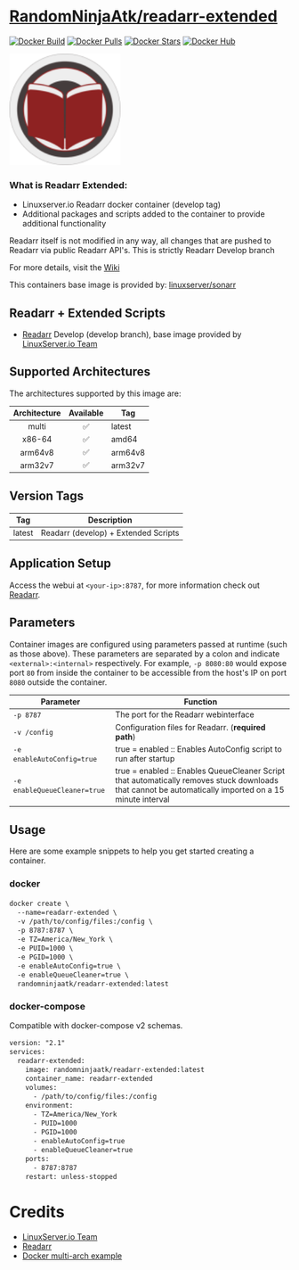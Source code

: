 # [RandomNinjaAtk/readarr-extended](https://github.com/RandomNinjaAtk/docker-readarr-extended)
[![Docker Build](https://img.shields.io/docker/cloud/automated/randomninjaatk/readarr-extended?style=flat-square)](https://hub.docker.com/r/randomninjaatk/readarr-extended)
[![Docker Pulls](https://img.shields.io/docker/pulls/randomninjaatk/readarr-extended?style=flat-square)](https://hub.docker.com/r/randomninjaatk/readarr-extended)
[![Docker Stars](https://img.shields.io/docker/stars/randomninjaatk/readarr-extended?style=flat-square)](https://hub.docker.com/r/randomninjaatk/readarr-extended)
[![Docker Hub](https://img.shields.io/badge/Open%20On-DockerHub-blue?style=flat-square)](https://hub.docker.com/r/randomninjaatk/readarr-extended)

<img src="https://raw.githubusercontent.com/RandomNinjaAtk/unraid-templates/master/randomninjaatk/img/readarr.png" width="200">


### What is Readarr Extended:

* Linuxserver.io Readarr docker container (develop tag)
* Additional packages and scripts added to the container to provide additional functionality

Readarr itself is not modified in any way, all changes that are pushed to Readarr via public Readarr API's. This is strictly Readarr Develop branch

For more details, visit the [Wiki](https://github.com/RandomNinjaAtk/docker-readarr-extended/wiki)

This containers base image is provided by: [linuxserver/sonarr](https://github.com/linuxserver/docker-readarr)

## Readarr + Extended Scripts
* [Readarr](https://readarr.com/) Develop (develop branch), base image provided by [LinuxServer.io Team](https://github.com/linuxserver/docker-readarr)

## Supported Architectures

The architectures supported by this image are:

| Architecture | Available | Tag |
| :----: | :----: | ---- |
| multi | ✅ | latest |
| x86-64 | ✅ | amd64 |
| arm64v8 | ✅ | arm64v8 |
| arm32v7 | ✅ | arm32v7 |

## Version Tags

| Tag | Description |
| :----: | --- |
| latest | Readarr (develop) + Extended Scripts |

## Application Setup

Access the webui at `<your-ip>:8787`, for more information check out [Readarr](https://readarr.com/).

## Parameters

Container images are configured using parameters passed at runtime (such as those above). These parameters are separated by a colon and indicate `<external>:<internal>` respectively. For example, `-p 8080:80` would expose port `80` from inside the container to be accessible from the host's IP on port `8080` outside the container.

| Parameter | Function |
| --- | --- |
| `-p 8787` | The port for the Readarr webinterface |
| `-v /config` | Configuration files for Readarr. (<strong>required path</strong>)|
| `-e enableAutoConfig=true` | true = enabled :: Enables AutoConfig script to run after startup |
| `-e enableQueueCleaner=true` | true = enabled :: Enables QueueCleaner Script that automatically removes stuck downloads that cannot be automatically imported on a 15 minute interval |

## Usage

Here are some example snippets to help you get started creating a container.

### docker

```
docker create \
  --name=readarr-extended \
  -v /path/to/config/files:/config \
  -p 8787:8787 \
  -e TZ=America/New_York \
  -e PUID=1000 \
  -e PGID=1000 \
  -e enableAutoConfig=true \
  -e enableQueueCleaner=true \
  randomninjaatk/readarr-extended:latest
```


### docker-compose

Compatible with docker-compose v2 schemas.

```
version: "2.1"
services:
  readarr-extended:
    image: randomninjaatk/readarr-extended:latest
    container_name: readarr-extended
    volumes:
      - /path/to/config/files:/config
    environment:
      - TZ=America/New_York
      - PUID=1000
      - PGID=1000
      - enableAutoConfig=true
      - enableQueueCleaner=true
    ports:
      - 8787:8787
    restart: unless-stopped
```

# Credits
- [LinuxServer.io Team](https://github.com/linuxserver/docker-readarr)
- [Readarr](https://readarr.com/)
- [Docker multi-arch example](https://github.com/ckulka/docker-multi-arch-example)
